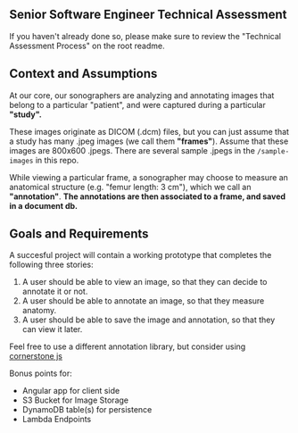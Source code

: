 ## Senior Software Engineer Technical Assessment

If you haven't already done so, please make sure to review the "Technical Assessment Process" on the root readme.

## Context and Assumptions

At our core, our sonographers are analyzing and annotating images that belong to a particular "patient", and were captured during a particular <strong>"study".</strong>

These images originate as DICOM (.dcm) files, but you can just assume that a study has many .jpeg images (we call them <strong>"frames"</strong>). Assume that these images are 800x600 .jpegs. There are several sample .jpegs in the `/sample-images` in this repo. 

While viewing a particular frame, a sonographer may choose to measure an anatomical structure (e.g. "femur length: 3 cm"), which we call an <strong>"annotation"</strong>. <strong>The annotations are then associated to a frame, and saved in a document db.</strong> 

## Goals and Requirements

A succesful project will contain a working prototype that completes the following three stories:

1. A user should be able to view an image, so that they can decide to annotate it or not.
2. A user should be able to annotate an image, so that they measure anatomy.
3. A user should be able to save the image and annotation, so that they can view it later.

Feel free to use a different annotation library, but consider using [cornerstone js](https://github.com/cornerstonejs/cornerstone)

Bonus points for:
- Angular app for client side
- S3 Bucket for Image Storage
- DynamoDB table(s) for persistence
- Lambda Endpoints

